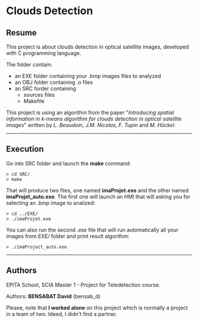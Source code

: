 # Clouds Detection

Resume
------

This project is about clouds detection in optical satellite images, developed with C programming language.

The folder contain:

* an EXE folder containing your .bmp images files to analyzed
* an OBJ folder containing .o files
* an SRC forder containing
     * sources files
     * Makefile

This project is using an algorithm from the paper "*Introducing spatial information in k-means algorithm for clouds detection in optical satellite images*" written by *L. Beaudoin*, *J.M. Nicolas*, *F. Tupin* and *M. Hückel*.

___
Execution
---------

Go into SRC folder and launch the **make** command:

    > cd SRC/
    > make

That will produce two files, one named **imaProjet.exe** and the other named **imaProjet_auto.exe**. The first one will launch an HMI that will asking you for selecting an *.bmp* image to analized:

    > cd ../EXE/
    > ./imaProjet.exe

You can also run the second *.exe* file that will run automatically all your images from *EXE/* folder and print result algorithm:

    > ./imaProject_auto.exe

___
Authors
-------

EPITA School, SCIA Master 1 - Project for Teledetection course. 

Authors: **BENSABAT David** (bensab_d)

Please, note that **I worked alone** on this project which is normally a project in a team of two. Ideed, I didn't find a partner.
